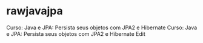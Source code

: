 # rawjavajpa
Curso: Java e JPA: Persista seus objetos com JPA2 e Hibernate
Curso: Java e JPA: Persista seus objetos com JPA2 e Hibernate Edit
